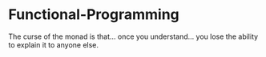 # Functional-Programming
The curse of the monad is that… once you understand… you lose the ability to explain it to anyone else.  
